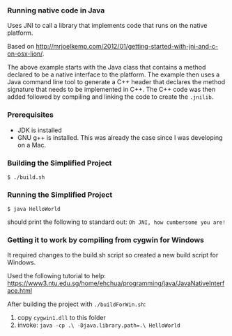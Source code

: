 ### Running native code in Java
Uses JNI to call a library that implements code that runs on the native platform.

Based on http://mrjoelkemp.com/2012/01/getting-started-with-jni-and-c-on-osx-lion/.

The above example starts with the Java class that contains a method declared to be
a native interface to the platform. The example then uses a Java command line tool
to generate a C++ header that declares the method signature that needs to be
implemented in C++. The C++ code was then added followed by compiling and linking
the code to create the `.jnilib`.


### Prerequisites
* JDK is installed
* GNU g++ is installed. This was already the case since I was developing on a Mac.


### Building the Simplified Project
    $ ./build.sh


### Running the Simplified Project
    $ java HelloWorld

should print the following to standard out: `Oh JNI, how cumbersome you are!`


### Getting it to work by compiling from cygwin for Windows

It required changes to the build.sh script so created a new build script for Windows.

Used the following tutorial to help: https://www3.ntu.edu.sg/home/ehchua/programming/java/JavaNativeInterface.html

After building the project with `./buildForWin.sh`:
1. copy `cygwin1.dll` to this folder
2. invoke: `java -cp .\ -Djava.library.path=.\ HelloWorld`
